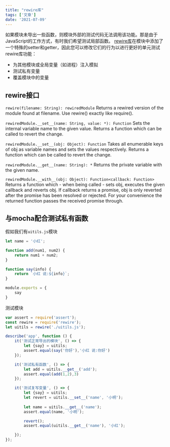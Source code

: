 ```yaml
---
title: "rewire库"
tags: ['文章']
date: '2021-07-09'
---
```


如果模块未导出一些函数，则模块外部的测试代码无法调用该功能。那是由于JavaScript的工作方式，有时我们希望测试局部函数。
[rewire库](https://www.npmjs.com/package/rewire)在模块中添加了一个特殊的setter和getter，因此您可以修改它们的行为以进行更好的单元测试
rewire库功能：
+ 为其他模块或全局变量（如进程）注入模拟
+ 测试私有变量
+ 覆盖模块中的变量

## rewire接口
`rewire(filename: String): rewiredModule`
Returns a rewired version of the module found at filename. Use rewire() exactly like require().

`rewiredModule.__set__(name: String, value: *): Function`
Sets the internal variable name to the given value. Returns a function which can be called to revert the change.

`rewiredModule.__set__(obj: Object): Function`
Takes all enumerable keys of obj as variable names and sets the values respectively. Returns a function which can be called to revert the change.

`rewiredModule.__get__(name: String): *`
Returns the private variable with the given name.

`rewiredModule.__with__(obj: Object): Function<callback: Function>`
Returns a function which - when being called - sets obj, executes the given callback and reverts obj. If callback returns a promise, obj is only reverted after the promise has been resolved or rejected. For your convenience the returned function passes the received promise through.

## 与mocha配合测试私有函数

假如我们有`uitils.js`模块

```js
let name = '小红';

function add(num1, num2) {
    return num1 + num2;
}

function say(info) {
    return `小红 说:${info}`;
}

module.exports = {
    say
}
```

测试模块
```javascript
var assert = require('assert');
const rewire = require('rewire');
let uitils = rewire('./uitils.js');

describe('app', function () {
    it('测试正常导出的模块', () => {
        let {say} = uitils;
        assert.equal(say('你好'),'小红 说:你好')
    });

    it('测试私有函数', () => {
        let add = uitils.__get__('add');
        assert.equal(add(1,2),3)
    });

    it('测试复写变量', () => {
        let {say} = uitils;
        let revert = uitils.__set__('name', '小明');
        
        let name = uitils.__get__('name');
        assert.equal(name, '小明');

        revert();
        assert.equal(uitils.__get__('name'), '小红');

    });  
});
```
